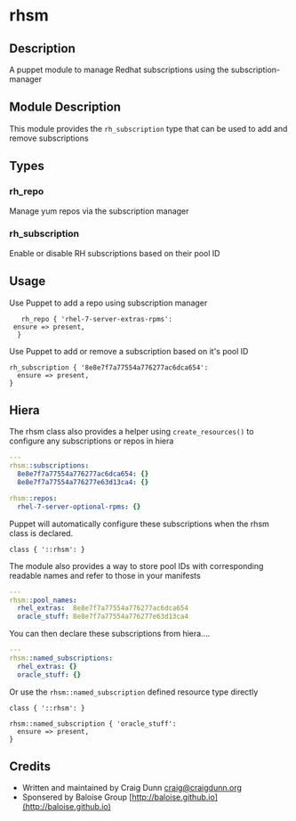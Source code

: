 # rhsm

## Description

A puppet module to manage Redhat subscriptions using the subscription-manager


## Module Description

This module provides the `rh_subscription` type that can be used to add and remove subscriptions

## Types

### rh_repo

Manage yum repos via the subscription manager

### rh_subscription

Enable or disable RH subscriptions based on their pool ID


## Usage

Use Puppet to add a repo using subscription manager

```puppet
   rh_repo { 'rhel-7-server-extras-rpms':
 ensure => present,
  }
```



Use Puppet to add or remove a subscription based on it's pool ID

```puppet
rh_subscription { '8e8e7f7a77554a776277ac6dca654':
  ensure => present,
}
```
## Hiera

The rhsm class also provides a helper using `create_resources()` to configure any subscriptions or repos in hiera

```yaml
---
rhsm::subscriptions:
  8e8e7f7a77554a776277ac6dca654: {}
  8e8e7f7a77554a776277e63d13ca4: {}

rhsm::repos:
  rhel-7-server-optional-rpms: {}

```



Puppet will automatically configure these subscriptions when the rhsm class is declared.

```puppet
class { '::rhsm': }
```

The module also provides a way to store pool IDs with corresponding readable names and refer to those in your manifests
```yaml
---
rhsm::pool_names:
  rhel_extras:  8e8e7f7a77554a776277ac6dca654
  oracle_stuff: 8e8e7f7a77554a776277e63d13ca4
```
You can then declare these subscriptions from hiera....

```yaml
---
rhsm::named_subscriptions:
  rhel_extras: {}
  oracle_stuff: {}
```

Or use the `rhsm::named_subscription` defined resource type directly

```puppet
class { '::rhsm': }

rhsm::named_subscription { 'oracle_stuff':
  ensure => present,
}
```
## Credits

* Written and maintained by Craig Dunn <craig@craigdunn.org>
* Sponsered by Baloise Group [http://baloise.github.io](http://baloise.github.io)
